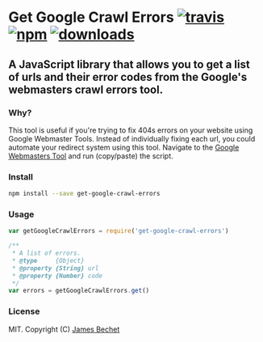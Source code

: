 # Get Google Crawl Errors [![travis][travis-image]][travis-url] [![npm][npm-image]][npm-url] [![downloads][downloads-image]][downloads-url]

[travis-image]: https://img.shields.io/travis/jamesbechet/get-google-crawl-errors/master.svg
[travis-url]: https://travis-ci.org/jamesbechet/get-google-crawl-errors
[npm-image]: https://img.shields.io/npm/v/get-google-crawl-errors.svg
[npm-url]: https://npmjs.org/package/get-google-crawl-errors
[downloads-image]: https://img.shields.io/npm/dm/get-google-crawl-errors.svg
[downloads-url]: https://npmjs.org/package/get-google-crawl-errors

## A JavaScript library that allows you to get a list of urls and their error codes from the Google's webmasters crawl errors tool.

### Why?
This tool is useful if you're trying to fix 404s errors on your website using Google Webmaster Tools.
Instead of individually fixing each url, you could automate your redirect system using this tool.
Navigate to the [Google Webmasters Tool](https://www.google.com/webmasters/tools/crawl-errors) and run (copy/paste) the script.

### Install

```bash
npm install --save get-google-crawl-errors
```

### Usage

```js
var getGoogleCrawlErrors = require('get-google-crawl-errors')

/**
 * A list of errors.
 * @type     {Object}
 * @property {String} url
 * @property {Number} code
 */
var errors = getGoogleCrawlErrors.get()
```

### License
MIT. Copyright (C) [James Bechet](http://jamesbechet.com)